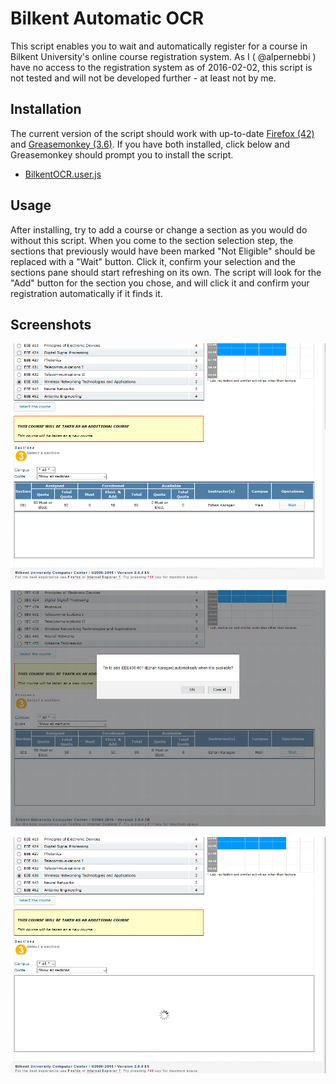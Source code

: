 # Bilkent Automatic OCR

This script enables you to wait and automatically register for a course in 
Bilkent University's online course registration system. As I ( @alpernebbi ) have no 
access to the registration system as of 2016-02-02, this script is not tested
and will not be developed further - at least not by me.

## Installation

The current version of the script should work with up-to-date
[Firefox (42)](https://www.firefox.com/) and
[Greasemonkey (3.6)](https://addons.mozilla.org/firefox/addon/greasemonkey/).
If you have both installed, click below and Greasemonkey should prompt
you to install the script.

* [BilkentOCR.user.js](https://github.com/alpernebbi/BilkentOCR/raw/master/BilkentOCR.user.js)

## Usage

After installing, try to add a course or change a section as you would do without 
this script. When you come to the section selection step, the sections that 
previously would have been marked "Not Eligible" should be replaced with a "Wait" 
button. Click it, confirm your selection and the sections pane should start refreshing
on its own. The script will look for the "Add" button for the section you chose,
and will click it and confirm your registration automatically if it finds it.

## Screenshots

!['Not Eligible' text changes into a 'Wait' button](screenshots/p4.png?raw=true)

![Clicking it asks you to confirm section](screenshots/p5.png?raw=true)

![Only the bottom pane refreshes while operation](screenshots/p6.png?raw=true)
